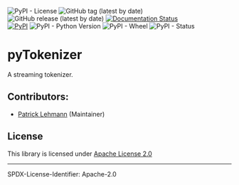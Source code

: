 ![PyPI - License](https://img.shields.io/pypi/l/pyTokenizer)
![GitHub tag (latest by date)](https://img.shields.io/github/v/tag/Paebbels/pyTokenizer) 
![GitHub release (latest by date)](https://img.shields.io/github/v/release/Paebbels/pyTokenizer)
[![Documentation Status](https://readthedocs.org/projects/pytokenizer/badge/?version=latest)](https://pyTokenizer.readthedocs.io/en/latest/?badge=latest)  
[![PyPI](https://img.shields.io/pypi/v/pyTokenizer)](https://pypi.org/project/pyTokenizer/)
![PyPI - Python Version](https://img.shields.io/pypi/pyversions/pyTokenizer)
![PyPI - Wheel](https://img.shields.io/pypi/wheel/pyTokenizer)
![PyPI - Status](https://img.shields.io/pypi/status/pyTokenizer)

# pyTokenizer

A streaming tokenizer.


## Contributors:

* [Patrick Lehmann](https://github.com/Paebbels) (Maintainer)


## License

This library is licensed under [Apache License 2.0](LICENSE.md)

-------------------------

SPDX-License-Identifier: Apache-2.0
